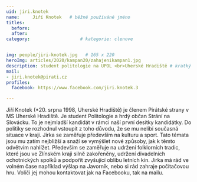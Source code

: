 ```yaml
---
uid: jiri.knotek
name:     Jiří Knotek  	# běžně používáné jméno
titles:
  before: 
  after:
category:                   # kategorie: clenove


img: people/jiri-knotek.jpg   # 165 x 220
heroImg: articles/2020/kampan20/zahajenikampan1.jpg
description: student politologie na UPOL <br>Uherské Hradiště # kratký popis, max 160 znaků
mail:
- jiri.knotek@pirati.cz
profiles:
  facebook: https://www.facebook.com/jiri.knotek.3

---
```


Jiří Knotek (*20. srpna 1998, Uherské Hradiště) je členem Pirátské strany v MS Uherské Hradiště. Je student Politologie a hrdý občan Strání na Slovácku. To je nejmladší kandidát v rámci naší první desítky kandidátky. Do politiky se rozhodnul vstoupit z toho důvodu, že se mu nelíbí současná situace v kraji. Jirka se zaměřuje především na kulturu a sport. Tato témata jsou mu zatím nejbližší a snaží se vymýšlet nové způsoby, jak k těmto odvětvím nahlížet. Především se zaměřuje na udržení folklorních tradic, které jsou ve Zlínském kraji silně zakořeněny, udržení divadelních ochotnických spolků a podpořit zvyšující oblibu letních kin. Jirka má rád ve volném čase například výšlap na Javorník, nebo si rád zahraje počítačovou hru. 
Voliči jej mohou kontaktovat jak na Facebooku, tak na mailu.

